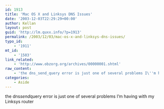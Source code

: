 ```yaml
---
id: 1913
title: 'Mac OS X and Linksys DNS Issues'
date: '2003-12-03T22:29:29+00:00'
author: Kellan
layout: post
guid: 'http://lm.quxx.info/?p=1913'
permalink: /2003/12/03/mac-os-x-and-linksys-dns-issues/
typo_id:
    - '1911'
mt_id:
    - '1503'
link_related:
    - 'http://www.obzorg.org/archives/00000001.shtml'
raw_content:
    - 'the dns_send_query error is just one of several problems I\''m having with my Linksys router'
categories:
    - Aside
---
```


the dns*send*query error is just one of several problems I’m having with my Linksys router